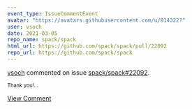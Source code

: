 ```yaml
---
event_type: IssueCommentEvent
avatar: "https://avatars.githubusercontent.com/u/814322?"
user: vsoch
date: 2021-03-05
repo_name: spack/spack
html_url: https://github.com/spack/spack/pull/22092
repo_url: https://github.com/spack/spack
---
```


<a href='https://github.com/vsoch' target='_blank'>vsoch</a> commented on issue <a href='https://github.com/spack/spack/pull/22092' target='_blank'>spack/spack#22092</a>.

<small>Thank you!...</small>

<a href='https://github.com/spack/spack/pull/22092' target='_blank'>View Comment</a>